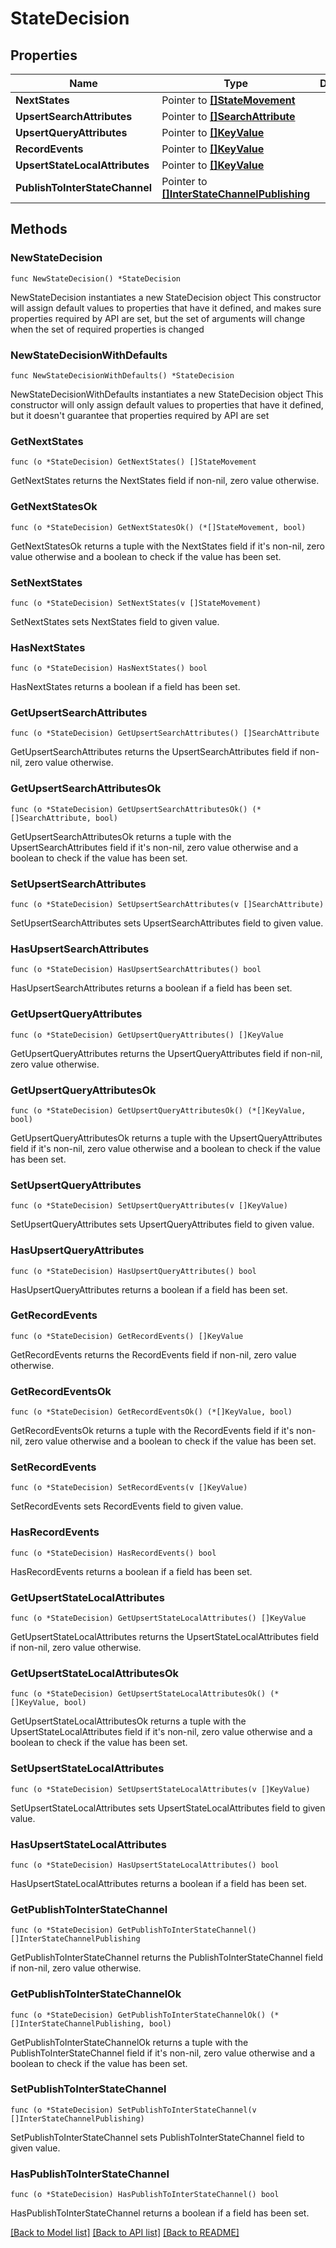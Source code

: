 # StateDecision

## Properties

Name | Type | Description | Notes
------------ | ------------- | ------------- | -------------
**NextStates** | Pointer to [**[]StateMovement**](StateMovement.md) |  | [optional] 
**UpsertSearchAttributes** | Pointer to [**[]SearchAttribute**](SearchAttribute.md) |  | [optional] 
**UpsertQueryAttributes** | Pointer to [**[]KeyValue**](KeyValue.md) |  | [optional] 
**RecordEvents** | Pointer to [**[]KeyValue**](KeyValue.md) |  | [optional] 
**UpsertStateLocalAttributes** | Pointer to [**[]KeyValue**](KeyValue.md) |  | [optional] 
**PublishToInterStateChannel** | Pointer to [**[]InterStateChannelPublishing**](InterStateChannelPublishing.md) |  | [optional] 

## Methods

### NewStateDecision

`func NewStateDecision() *StateDecision`

NewStateDecision instantiates a new StateDecision object
This constructor will assign default values to properties that have it defined,
and makes sure properties required by API are set, but the set of arguments
will change when the set of required properties is changed

### NewStateDecisionWithDefaults

`func NewStateDecisionWithDefaults() *StateDecision`

NewStateDecisionWithDefaults instantiates a new StateDecision object
This constructor will only assign default values to properties that have it defined,
but it doesn't guarantee that properties required by API are set

### GetNextStates

`func (o *StateDecision) GetNextStates() []StateMovement`

GetNextStates returns the NextStates field if non-nil, zero value otherwise.

### GetNextStatesOk

`func (o *StateDecision) GetNextStatesOk() (*[]StateMovement, bool)`

GetNextStatesOk returns a tuple with the NextStates field if it's non-nil, zero value otherwise
and a boolean to check if the value has been set.

### SetNextStates

`func (o *StateDecision) SetNextStates(v []StateMovement)`

SetNextStates sets NextStates field to given value.

### HasNextStates

`func (o *StateDecision) HasNextStates() bool`

HasNextStates returns a boolean if a field has been set.

### GetUpsertSearchAttributes

`func (o *StateDecision) GetUpsertSearchAttributes() []SearchAttribute`

GetUpsertSearchAttributes returns the UpsertSearchAttributes field if non-nil, zero value otherwise.

### GetUpsertSearchAttributesOk

`func (o *StateDecision) GetUpsertSearchAttributesOk() (*[]SearchAttribute, bool)`

GetUpsertSearchAttributesOk returns a tuple with the UpsertSearchAttributes field if it's non-nil, zero value otherwise
and a boolean to check if the value has been set.

### SetUpsertSearchAttributes

`func (o *StateDecision) SetUpsertSearchAttributes(v []SearchAttribute)`

SetUpsertSearchAttributes sets UpsertSearchAttributes field to given value.

### HasUpsertSearchAttributes

`func (o *StateDecision) HasUpsertSearchAttributes() bool`

HasUpsertSearchAttributes returns a boolean if a field has been set.

### GetUpsertQueryAttributes

`func (o *StateDecision) GetUpsertQueryAttributes() []KeyValue`

GetUpsertQueryAttributes returns the UpsertQueryAttributes field if non-nil, zero value otherwise.

### GetUpsertQueryAttributesOk

`func (o *StateDecision) GetUpsertQueryAttributesOk() (*[]KeyValue, bool)`

GetUpsertQueryAttributesOk returns a tuple with the UpsertQueryAttributes field if it's non-nil, zero value otherwise
and a boolean to check if the value has been set.

### SetUpsertQueryAttributes

`func (o *StateDecision) SetUpsertQueryAttributes(v []KeyValue)`

SetUpsertQueryAttributes sets UpsertQueryAttributes field to given value.

### HasUpsertQueryAttributes

`func (o *StateDecision) HasUpsertQueryAttributes() bool`

HasUpsertQueryAttributes returns a boolean if a field has been set.

### GetRecordEvents

`func (o *StateDecision) GetRecordEvents() []KeyValue`

GetRecordEvents returns the RecordEvents field if non-nil, zero value otherwise.

### GetRecordEventsOk

`func (o *StateDecision) GetRecordEventsOk() (*[]KeyValue, bool)`

GetRecordEventsOk returns a tuple with the RecordEvents field if it's non-nil, zero value otherwise
and a boolean to check if the value has been set.

### SetRecordEvents

`func (o *StateDecision) SetRecordEvents(v []KeyValue)`

SetRecordEvents sets RecordEvents field to given value.

### HasRecordEvents

`func (o *StateDecision) HasRecordEvents() bool`

HasRecordEvents returns a boolean if a field has been set.

### GetUpsertStateLocalAttributes

`func (o *StateDecision) GetUpsertStateLocalAttributes() []KeyValue`

GetUpsertStateLocalAttributes returns the UpsertStateLocalAttributes field if non-nil, zero value otherwise.

### GetUpsertStateLocalAttributesOk

`func (o *StateDecision) GetUpsertStateLocalAttributesOk() (*[]KeyValue, bool)`

GetUpsertStateLocalAttributesOk returns a tuple with the UpsertStateLocalAttributes field if it's non-nil, zero value otherwise
and a boolean to check if the value has been set.

### SetUpsertStateLocalAttributes

`func (o *StateDecision) SetUpsertStateLocalAttributes(v []KeyValue)`

SetUpsertStateLocalAttributes sets UpsertStateLocalAttributes field to given value.

### HasUpsertStateLocalAttributes

`func (o *StateDecision) HasUpsertStateLocalAttributes() bool`

HasUpsertStateLocalAttributes returns a boolean if a field has been set.

### GetPublishToInterStateChannel

`func (o *StateDecision) GetPublishToInterStateChannel() []InterStateChannelPublishing`

GetPublishToInterStateChannel returns the PublishToInterStateChannel field if non-nil, zero value otherwise.

### GetPublishToInterStateChannelOk

`func (o *StateDecision) GetPublishToInterStateChannelOk() (*[]InterStateChannelPublishing, bool)`

GetPublishToInterStateChannelOk returns a tuple with the PublishToInterStateChannel field if it's non-nil, zero value otherwise
and a boolean to check if the value has been set.

### SetPublishToInterStateChannel

`func (o *StateDecision) SetPublishToInterStateChannel(v []InterStateChannelPublishing)`

SetPublishToInterStateChannel sets PublishToInterStateChannel field to given value.

### HasPublishToInterStateChannel

`func (o *StateDecision) HasPublishToInterStateChannel() bool`

HasPublishToInterStateChannel returns a boolean if a field has been set.


[[Back to Model list]](../README.md#documentation-for-models) [[Back to API list]](../README.md#documentation-for-api-endpoints) [[Back to README]](../README.md)


